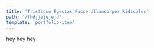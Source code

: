 ```yaml
---
title: 'Tristique Egestas Fusce Ullamcorper Ridiculus'
path: '/fhdjjejejejd'
template: 'portfolio-item'
---
```


hey hey hey 